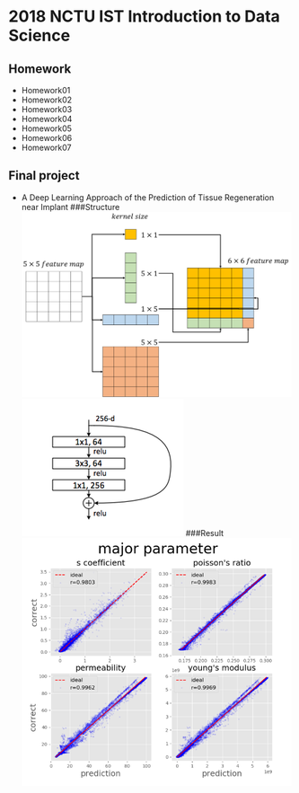# 2018 NCTU IST Introduction to Data Science

## Homework
* Homework01
* Homework02
* Homework03
* Homework04
* Homework05
* Homework06
* Homework07
## Final project
* A Deep Learning Approach of the Prediction of Tissue Regeneration near Implant
###Structure  
![Extension_block](https://github.com/acctouhou/Introduction-to-Data-Science/blob/master/Final%20project/extension_block.PNG)
![Resnet_bottleneck](https://github.com/acctouhou/Introduction-to-Data-Science/blob/master/Final%20project/resnet_bottleneck.PNG)
###Result 
![performance of network](https://github.com/acctouhou/Introduction-to-Data-Science/blob/master/Final%20project/scatterplot.PNG)


